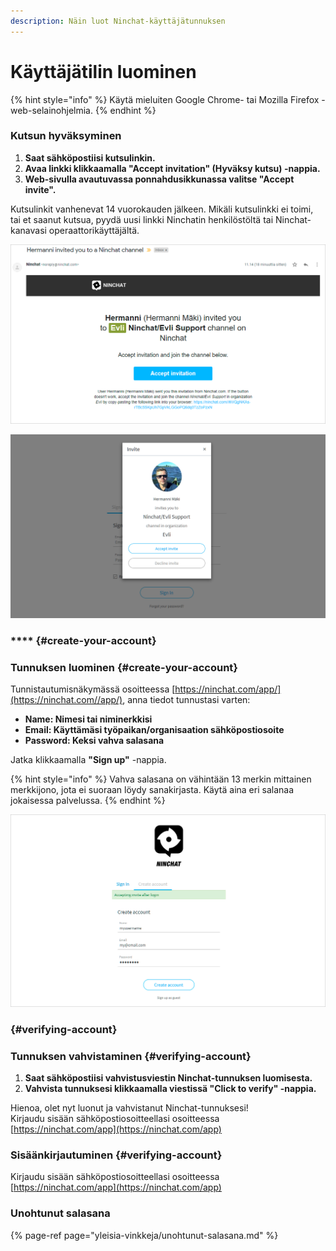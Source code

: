 ```yaml
---
description: Näin luot Ninchat-käyttäjätunnuksen
---
```


# Käyttäjätilin luominen

{% hint style="info" %}
Käytä mieluiten Google Chrome- tai Mozilla Firefox -web-selainohjelmia.
{% endhint %}

### 

### Kutsun hyväksyminen

1. **Saat sähköpostiisi kutsulinkin.** 
2. **Avaa linkki klikkaamalla "Accept invitation" \(Hyväksy kutsu\) -nappia.**
3. **Web-sivulla avautuvassa ponnahdusikkunassa valitse "Accept invite".**

Kutsulinkit vanhenevat 14 vuorokauden jälkeen. Mikäli kutsulinkki ei toimi, tai et saanut kutsua, pyydä uusi linkki Ninchatin henkilöstöltä tai Ninchat-kanavasi operaattorikäyttäjältä.

![Kutsu-s&#xE4;hk&#xF6;posti](.gitbook/assets/11.png)

![Kutsun hyv&#xE4;ksyminen](.gitbook/assets/12.png)

### \*\*\*\* {#create-your-account}

### **Tunnuksen luominen** {#create-your-account}

Tunnistautumisnäkymässä osoitteessa [https://ninchat.com/app/](https://ninchat.com//app/), anna tiedot tunnustasi varten:

* **Name: Nimesi tai niminerkkisi**
* **Email: Käyttämäsi työpaikan/organisaation sähköpostiosoite**
* **Password: Keksi vahva salasana**

Jatka klikkaamalla **"Sign up"** -nappia.

{% hint style="info" %}
Vahva salasana on vähintään 13 merkin mittainen merkkijono, jota ei suoraan löydy sanakirjasta. Käytä aina eri salanaa jokaisessa palvelussa.
{% endhint %}

![Uudella tunnuksella kirjautuminen](.gitbook/assets/13.png)

###  {#verifying-account}

### Tunnuksen vahvistaminen {#verifying-account}

1. **Saat sähköpostiisi vahvistusviestin Ninchat-tunnuksen luomisesta.**
2. **Vahvista tunnuksesi klikkaamalla viestissä "Click to verify" -nappia.**

Hienoa, olet nyt luonut ja vahvistanut Ninchat-tunnuksesi!  
Kirjaudu sisään sähköpostiosoitteellasi osoitteessa [https://ninchat.com/app](https://ninchat.com/app)​



### Sisäänkirjautuminen {#verifying-account}

Kirjaudu sisään sähköpostiosoitteellasi osoitteessa [https://ninchat.com/app](https://ninchat.com/app)​

### Unohtunut salasana

{% page-ref page="yleisia-vinkkeja/unohtunut-salasana.md" %}



